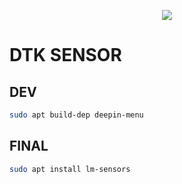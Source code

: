 <p align="center"> 
<img src="https://raw.githubusercontent.com/JSiapo/dtk-sensor/feature/structure/doc/images/sensorAbout.png">
</p>

# DTK SENSOR

## DEV

```bash
sudo apt build-dep deepin-menu
```



## FINAL

```bash
sudo apt install lm-sensors
```

